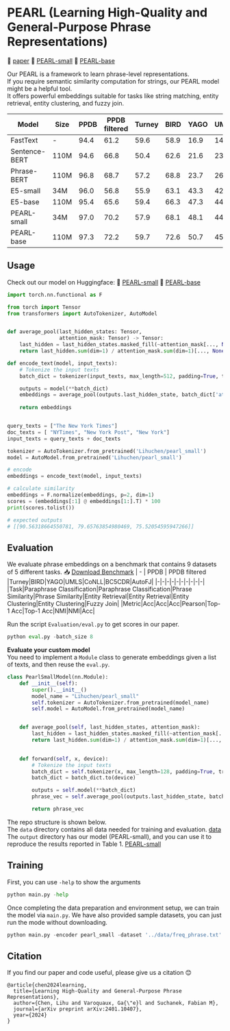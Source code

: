 # PEARL (Learning High-Quality and General-Purpose Phrase Representations)
:book: [paper](https://arxiv.org/pdf/2401.10407.pdf)  🤗 [PEARL-small](https://huggingface.co/Lihuchen/pearl_small) 🤗 [PEARL-base](Lihuchen/pearl_base)

Our PEARL is a framework to learn phrase-level representations. <br>
If you require semantic similarity computation for strings, our PEARL model might be a helpful tool. <br>
It offers powerful embeddings suitable for tasks like string matching, entity retrieval, entity clustering, and fuzzy join. 

| Model |Size| PPDB | PPDB filtered |Turney|BIRD|YAGO|UMLS|CoNLL|BC5CDR|AutoFJ|Avg
|-----------------|-----------------|-----------------|-----------------|-----------------|-----------------|-----------------|-----------------|-----------------|-----------------|-----------------|-----------------|
| FastText  |-|  94.4  | 61.2  |  59.6  | 58.9  |16.9|14.5|3.0|0.2| 53.6|40.3|
| Sentence-BERT  |110M| 94.6  | 66.8  | 50.4  | 62.6  | 21.6|23.6|25.5|48.4| 57.2| 50.1|
| Phrase-BERT  |110M|  96.8  |  68.7  | 57.2  |  68.8  |23.7|26.1|35.4| 59.5|66.9| 54.5|
| E5-small  |34M|  96.0| 56.8|55.9| 63.1|43.3| 42.0|27.6| 53.7|74.8|57.0|
|E5-base|110M|  95.4|65.6|59.4|66.3| 47.3|44.0|32.0| 69.3|76.1|61.1|
|PEARL-small|34M|  97.0|70.2|57.9|68.1| 48.1|44.5|42.4|59.3|75.2|62.5|
|PEARL-base|110M|97.3|72.2|59.7|72.6|50.7|45.8|39.3|69.4|77.1|64.8|

## Usage
Check out our model on Huggingface: 🤗 [PEARL-small](https://huggingface.co/Lihuchen/pearl_small) 🤗 [PEARL-base](Lihuchen/pearl_base)

```python
import torch.nn.functional as F

from torch import Tensor
from transformers import AutoTokenizer, AutoModel


def average_pool(last_hidden_states: Tensor,
                 attention_mask: Tensor) -> Tensor:
    last_hidden = last_hidden_states.masked_fill(~attention_mask[..., None].bool(), 0.0)
    return last_hidden.sum(dim=1) / attention_mask.sum(dim=1)[..., None]

def encode_text(model, input_texts):
    # Tokenize the input texts
    batch_dict = tokenizer(input_texts, max_length=512, padding=True, truncation=True, return_tensors='pt')

    outputs = model(**batch_dict)
    embeddings = average_pool(outputs.last_hidden_state, batch_dict['attention_mask'])
    
    return embeddings


query_texts = ["The New York Times"]
doc_texts = [ "NYTimes", "New York Post", "New York"]
input_texts = query_texts + doc_texts

tokenizer = AutoTokenizer.from_pretrained('Lihuchen/pearl_small')
model = AutoModel.from_pretrained('Lihuchen/pearl_small')

# encode
embeddings = encode_text(model, input_texts)

# calculate similarity
embeddings = F.normalize(embeddings, p=2, dim=1)
scores = (embeddings[:1] @ embeddings[1:].T) * 100
print(scores.tolist())

# expected outputs
# [[90.56318664550781, 79.65763854980469, 75.52054595947266]]
```
## Evaluation
We evaluate phrase embeddings on a benchmark that contains 9 datasets of 5 different tasks. :inbox_tray: [Download Benchmark](https://)
| - | PPDB | PPDB filtered |Turney|BIRD|YAGO|UMLS|CoNLL|BC5CDR|AutoFJ|
|-|-|-|-|-|-|-|-|-|-|
|Task|Paraphrase Classification|Paraphrase Classification|Phrase Similarity|Phrase Similarity|Entity Retrieval|Entity Retrieval|Entity Clustering|Entity Clustering|Fuzzy Join|
|Metric|Acc|Acc|Acc|Pearson|Top-1 Acc|Top-1 Acc|NMI|NMI|Acc|

Run the script `Evaluation/eval.py` to get scores in our paper.
```python
python eval.py -batch_size 8
```

**Evaluate your custom model** <br>
You need to implement a `Module` class to generate embeddings given a list of texts, and then reuse the `eval.py`.
```python
class PearlSmallModel(nn.Module):
    def __init__(self):
        super().__init__()
        model_name = "Lihuchen/pearl_small"
        self.tokenizer = AutoTokenizer.from_pretrained(model_name)
        self.model = AutoModel.from_pretrained(model_name)


    def average_pool(self, last_hidden_states, attention_mask):
        last_hidden = last_hidden_states.masked_fill(~attention_mask[..., None].bool(), 0.0)
        return last_hidden.sum(dim=1) / attention_mask.sum(dim=1)[..., None]
        

    def forward(self, x, device):
        # Tokenize the input texts
        batch_dict = self.tokenizer(x, max_length=128, padding=True, truncation=True, return_tensors='pt')
        batch_dict = batch_dict.to(device)

        outputs = self.model(**batch_dict)
        phrase_vec = self.average_pool(outputs.last_hidden_state, batch_dict['attention_mask'])

        return phrase_vec
```


The repo structure is shown below. <br>
The `data` directory contains all data needed for training and evaluation. [data](https://www.dropbox.com/scl/fi/49c87s9tm8jgf3gwmcz0e/data.zip?rlkey=g47iv7oy5fgonj6obe2d8kiq1&dl=1) <br>
The `output` directory has our model (PEARL-small), and you can use it to reproduce the results reported in Table 1. [PEARL-small](https://www.dropbox.com/scl/fi/96nui29fj6wlj7roy6pl4/output.zip?rlkey=ra0lngk9afyokpqv9xcrptjyz&dl=1)
<br>

## Training
First, you can use `-help` to show the arguments
```python
python main.py -help
```
Once completing the data preparation and environment setup, we can train the model via `main.py`.
We have also provided sample datasets, you can just run the mode without downloading.
```python
python main.py -encoder pearl_small -dataset '../data/freq_phrase.txt'
```

## Citation
If you find our paper and code useful, please give us a citation :blush:
```
@article{chen2024learning,
  title={Learning High-Quality and General-Purpose Phrase Representations},
  author={Chen, Lihu and Varoquaux, Ga{\"e}l and Suchanek, Fabian M},
  journal={arXiv preprint arXiv:2401.10407},
  year={2024}
}
```

